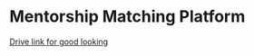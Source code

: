 # Mentorship Matching Platform
[Drive link for good looking](https://docs.google.com/document/d/1ERkrvgUeq9ucT11VEpM4feIQMDGSCt29Pw45gMCJpGo/edit?usp=sharing)
